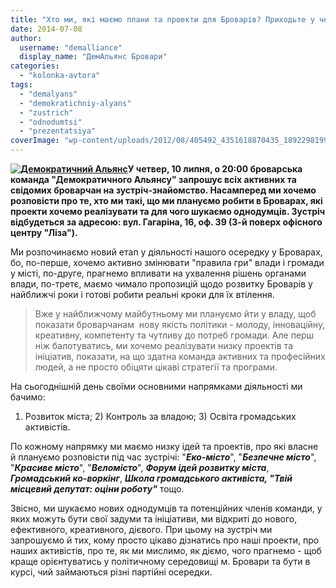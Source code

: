 ```yaml
---
title: "Хто ми, які маємо плани та проекти для Броварів? Приходьте у четвер і дізнайтесь!"
date: 2014-07-08
author: 
  username: "demalliance"
  display_name: "ДемАльянс Бровари"
categories: 
  - "kolonka-avtora"
tags: 
  - "demalyans"
  - "demokratichniy-alyans"
  - "zustrich"
  - "odnodumtsi"
  - "prezentatsiya"
coverImage: "wp-content/uploads/2012/08/405492_4351618870435_1892298199_n.jpg"
---
```


**[![Демократичний Альянс](https://mpz.brovary.org/wp-content/uploads/2012/08/405492_4351618870435_1892298199_n.jpg)](https://mpz.brovary.org/wp-content/uploads/2012/08/405492_4351618870435_1892298199_n.jpg)У четвер, 10 липня, о 20:00 броварська команда "Демократичного Альянсу" запрошує всіх активних та свідомих броварчан на зустріч-знайомство. Насамперед ми хочемо розповісти про те, хто ми такі, що ми плануємо робити в Броварах, які проекти хочемо реалізувати та для чого шукаємо однодумців. Зустріч відбудеться за адресою: вул. Гагаріна, 16, оф. 39 (3-й поверх офісного центру "Ліза").**

Ми розпочинаємо новий етап у діяльності нашого осередку у Броварах, бо, по-перше, хочемо активно змінювати "правила гри" влади і громади у місті, по-друге, прагнемо впливати на ухвалення рішень органами влади, по-третє, маємо чимало пропозицій щодо розвитку Броварів у найближчі роки і готові робити реальні кроки для їх втілення.

> Вже у найближчому майбутньому ми плануємо йти у владу, щоб показати броварчанам  нову якість політики - молоду, інноваційну, креативну, компетенту та чутливу до потреб громади. Але перш ніж балотуватись, ми хочемо реалізувати низку проектів та ініціатив, показати, на що здатна команда активних та професійних людей, а не просто обіцяти цікаві стратегії та програми.

На сьогоднішній день своїми основними напрямками діяльності ми бачимо:

1) Розвиток міста; 2) Контроль за владою; 3) Освіта громадських активістів.

По кожному напрямку ми маємо низку ідей та проектів, про які власне й плануємо розповісти під час зустрічі: "_**Еко-місто**_", "_**Безпечне місто**_", "_**Красиве місто**_", "_**Веломісто**_", _**Форум ідей розвитку міста**_, _**Громадський ко-воркінг**_, _**Школа громадського активіста, "Твій місцевий депутат: оціни роботу"**_ тощо.

Звісно, ми шукаємо нових однодумців та потенційних членів команди, у яких можуть бути свої задуми та ініціативи, ми відкриті до нового, ефективного, креативного, дієвого. При цьому на зустріч ми запрошуємо й тих, кому просто цікаво дізнатись про наші проекти, про наших активістів, про те, як ми мислимо, як діємо, чого прагнемо - щоб краще орієнтуватись у політичному середовищі м. Бровари та бути в курсі, чий займаються різні партійні осередки.
